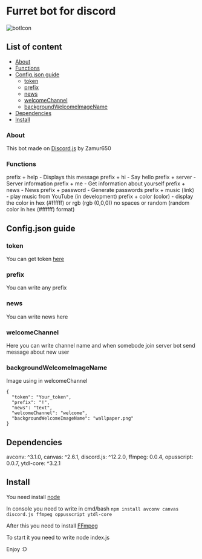 # Furret bot for discord
![botIcon](botIcon.png)

## List of content
* [About](https://github.com/Zamur650/Furret#About)
* [Functions](https://github.com/Zamur650/Furret#functions)
* [Config.json guide](https://github.com/Zamur650/Furret#configjson-guide)
  * [token](https://github.com/Zamur650/Furret#token)
  * [prefix](https://github.com/Zamur650/Furret#prefix)
  * [news](https://github.com/Zamur650/Furret#news)
  * [welcomeChannel](https://github.com/Zamur650/Furret#welcomechannel)
  * [backgroundWelcomeImageName](https://github.com/Zamur650/Furret#backgroundwelcomeimagename)
* [Dependencies](https://github.com/Zamur650/Furret#dependencies)
* [Install](https://github.com/Zamur650/Furret#install)
### About
This bot made on [Discord.js](https://github.com/discordjs/discord.js) by Zamur650
### Functions
prefix + help - Displays this message  prefix + hi - Say hello  prefix + server - Server information  prefix + me - Get information about yourself  prefix + news - News  prefix + password - Generate passwords  prefix + music (link) - play music from YouTube (in development)  prefix + color (color) - display the color in hex (#ffffff) or rgb (rgb (0,0,0)) no spaces or random (random color in hex (#ffffff) format)
## Config.json guide
### token
You can get token [here](https://discord.com/developers/applications)
### prefix
You can write any prefix
### news
You can write news here
### welcomeChannel
Here you can write channel name and when somebode join server bot send message about new user
### backgroundWelcomeImageName
Image using in welcomeChannel
```
{
  "token": "Your_token",
  "prefix": "!",
  "news": "text",
  "welcomeChannel": "welcome",
  "backgroundWelcomeImageName": "wallpaper.png"
}
```
## Dependencies
avconv: ^3.1.0,
canvas: ^2.6.1,
discord.js: ^12.2.0,
ffmpeg: 0.0.4,
opusscript: 0.0.7,
ytdl-core: ^3.2.1
## Install
You need install [node](https://nodejs.org/en/)

In console you need to write in cmd/bash
```npm install avconv canvas discord.js ffmpeg oppusscript ytdl-core```

After this you need to install [FFmpeg](https://ffmpeg.org/download.html)

To start it you need to write node index.js

Enjoy :D
